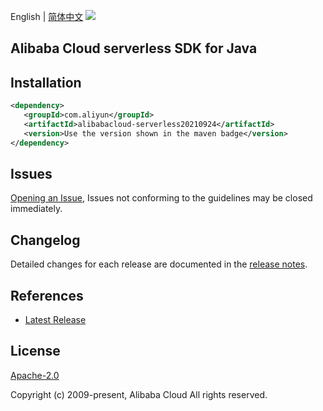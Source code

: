 English | [简体中文](README-CN.md)
![](https://aliyunsdk-pages.alicdn.com/icons/AlibabaCloud.svg)

## Alibaba Cloud serverless SDK for Java

## Installation

```xml
<dependency>
   <groupId>com.aliyun</groupId>
   <artifactId>alibabacloud-serverless20210924</artifactId>
   <version>Use the version shown in the maven badge</version>
</dependency>
```

## Issues
[Opening an Issue](https://github.com/aliyun/alibabacloud-java-async-sdk/issues/new), Issues not conforming to the guidelines may be closed immediately.

## Changelog
Detailed changes for each release are documented in the [release notes](./ChangeLog.txt).

## References
* [Latest Release](https://github.com/aliyun/alibabacloud-async-java-sdk/)

## License
[Apache-2.0](http://www.apache.org/licenses/LICENSE-2.0)

Copyright (c) 2009-present, Alibaba Cloud All rights reserved.
